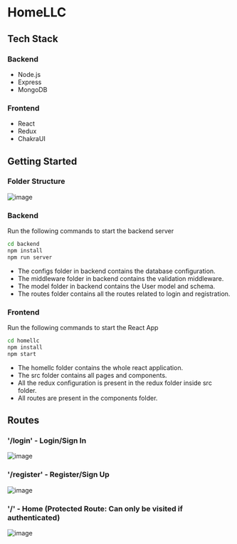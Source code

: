 # HomeLLC

## Tech Stack

### Backend
<ul>
<li>Node.js</li>
<li>Express</li>
<li>MongoDB</li>
</ul>

### Frontend
<ul>
<li>React</li>
<li>Redux</li>
<li>ChakraUI</li>
</ul>

## Getting Started
### Folder Structure
![image](https://user-images.githubusercontent.com/60300103/219317830-b7267fc3-5be6-448a-b3d9-0ca571e2db20.png)


### Backend

Run the following commands to start the backend server
```sh 
cd backend
npm install
npm run server
```
* The configs folder in backend contains the database configuration.
* The middleware folder in backend contains the validation middleware.
* The model folder in backend contains the User model and schema.
* The routes folder contains all the routes related to login and registration.

### Frontend

Run the following commands to start the React App
```sh
cd homellc
npm install
npm start
```
* The homellc folder contains the whole react application.
* The src folder contains all pages and components.
* All the redux configuration is present in the redux folder inside src folder.
* All routes are present in the components folder.

## Routes

### '/login' - Login/Sign In
![image](https://user-images.githubusercontent.com/60300103/219318187-f2e1cdbf-16fc-434b-a91e-a71bc17af0cd.png)

### '/register' - Register/Sign Up
![image](https://user-images.githubusercontent.com/60300103/219318353-1e89ced2-d2df-4b8a-9e11-eda22949b636.png)

### '/' - Home (Protected Route: Can only be visited if authenticated)
![image](https://user-images.githubusercontent.com/60300103/219318650-221c3e30-aefc-4783-a609-515cbdb3e980.png)


